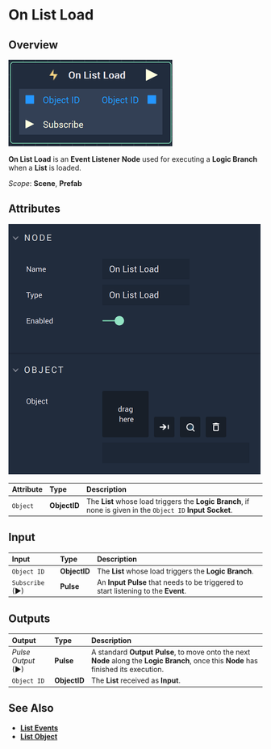 # On List Load

## Overview

![The On List Load Node.](../../../.gitbook/assets/onlistloadnode.png)

**On List Load** is an **Event Listener** **Node** used for executing a **Logic Branch** when a **List** is loaded.

*Scope*: **Scene**, **Prefab**

## Attributes

![The On List Load Node Attributes.](../../../.gitbook/assets/onlistloadattributes.png)

| Attribute | Type | Description |
| :--- | :--- | :--- |
| `Object` | **ObjectID** | The **List** whose load triggers the **Logic Branch**, if none is given in the `Object ID` **Input Socket**. |

## Input 

| Input | Type | Description |
| :--- | :--- | :--- |
| `Object ID` | **ObjectID** | The **List** whose load triggers the **Logic Branch**.
| `Subscribe` (►)|**Pulse** | An **Input Pulse** that needs to be triggered to start listening to the **Event**. |

## Outputs

| Output | Type | Description |
| :--- | :--- | :--- |
| _Pulse Output_ \(►\) | **Pulse** | A standard **Output Pulse**, to move onto the next **Node** along the **Logic Branch**, once this **Node** has finished its execution. |
| `Object ID` | **ObjectID** | The **List** received as **Input**. |

## See Also

* [**List Events**](./)
* [**List Object**](../../../objects-and-types/scene-objects/list-widget.md)

